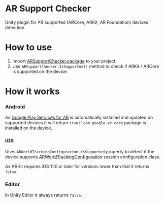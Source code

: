 # AR Support Checker

Unity plugin for AR supported (ARCore, ARKit, AR Foundation) devices detection.

# How to use

1. Import [ARSupportChecker.package](https://github.com/Rozhovetskyi/ARSupportChecker/blob/main/.github/ARSupportChecker.unitypackage?raw=true) to your project. 
2. Use `ARSupportChecker.IsSupported()` method to check if ARKit / ARCore  is supported on the device.

# How it works

### Android

As [Google Play Services for AR](https://play.google.com/store/apps/details?id=com.google.ar.core) is automatically installed and updated on supported devices it will return `true` if `com.google.ar.core` package is installed on the device.

### iOS

Uses `ARWorldTrackingConfiguration.isSupported` property to detect if the device supports [ARWorldTrackingConfiguration](https://developer.apple.com/documentation/arkit/arworldtrackingconfiguration) session configuration class.

As ARKit requires iOS 11.0 or later for versions lower than that it returns `false`.

### Editor

In Unity Editor it always returns `false`.
